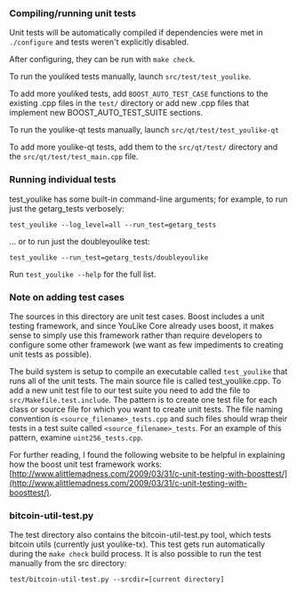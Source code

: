 ### Compiling/running unit tests

Unit tests will be automatically compiled if dependencies were met in `./configure`
and tests weren't explicitly disabled.

After configuring, they can be run with `make check`.

To run the youliked tests manually, launch `src/test/test_youlike`.

To add more youliked tests, add `BOOST_AUTO_TEST_CASE` functions to the existing
.cpp files in the `test/` directory or add new .cpp files that
implement new BOOST_AUTO_TEST_SUITE sections.

To run the youlike-qt tests manually, launch `src/qt/test/test_youlike-qt`

To add more youlike-qt tests, add them to the `src/qt/test/` directory and
the `src/qt/test/test_main.cpp` file.

### Running individual tests

test_youlike has some built-in command-line arguments; for
example, to run just the getarg_tests verbosely:

    test_youlike --log_level=all --run_test=getarg_tests

... or to run just the doubleyoulike test:

    test_youlike --run_test=getarg_tests/doubleyoulike

Run `test_youlike --help` for the full list.

### Note on adding test cases

The sources in this directory are unit test cases.  Boost includes a
unit testing framework, and since YouLike Core already uses boost, it makes
sense to simply use this framework rather than require developers to
configure some other framework (we want as few impediments to creating
unit tests as possible).

The build system is setup to compile an executable called `test_youlike`
that runs all of the unit tests.  The main source file is called
test_youlike.cpp. To add a new unit test file to our test suite you need 
to add the file to `src/Makefile.test.include`. The pattern is to create 
one test file for each class or source file for which you want to create 
unit tests.  The file naming convention is `<source_filename>_tests.cpp` 
and such files should wrap their tests in a test suite 
called `<source_filename>_tests`. For an example of this pattern, 
examine `uint256_tests.cpp`.

For further reading, I found the following website to be helpful in
explaining how the boost unit test framework works:
[http://www.alittlemadness.com/2009/03/31/c-unit-testing-with-boosttest/](http://www.alittlemadness.com/2009/03/31/c-unit-testing-with-boosttest/).

### bitcoin-util-test.py

The test directory also contains the bitcoin-util-test.py tool, which tests bitcoin utils (currently just youlike-tx). This test gets run automatically during the `make check` build process. It is also possible to run the test manually from the src directory:

```
test/bitcoin-util-test.py --srcdir=[current directory]

```